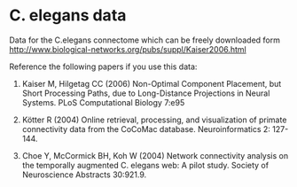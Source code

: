 # C. elegans data

Data for the C.elegans connectome which can be freely downloaded form http://www.biological-networks.org/pubs/suppl/Kaiser2006.html

Reference the following papers if you use this data:

 1. Kaiser M, Hilgetag CC (2006) Non-Optimal Component Placement, but Short Processing Paths, due to Long-Distance Projections in Neural Systems. PLoS Computational Biology 7:e95

 2. Kötter R (2004) Online retrieval, processing, and visualization of primate connectivity data from the CoCoMac database. Neuroinformatics 2: 127-144.

 3. Choe Y, McCormick BH, Koh W (2004) Network connectivity analysis on the temporally augmented C. elegans web: A pilot study. Society of Neuroscience Abstracts 30:921.9.
